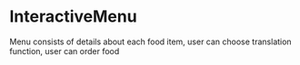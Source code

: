 # InteractiveMenu
Menu consists of details about each food item, user can choose translation function, user can order food
